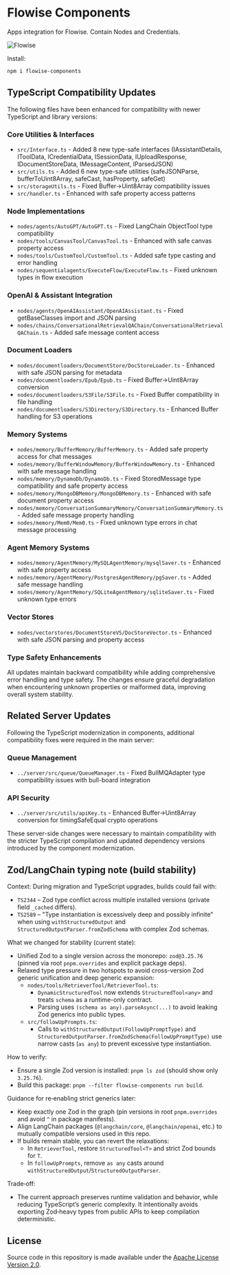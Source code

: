 <!-- markdownlint-disable MD030 -->

# Flowise Components

Apps integration for Flowise. Contain Nodes and Credentials.

![Flowise](https://github.com/FlowiseAI/Flowise/blob/main/images/flowise.gif?raw=true)

Install:

```bash
npm i flowise-components
```

## TypeScript Compatibility Updates

The following files have been enhanced for compatibility with newer TypeScript and library versions:

### Core Utilities & Interfaces

-   `src/Interface.ts` - Added 8 new type-safe interfaces (IAssistantDetails, IToolData, ICredentialData, ISessionData, IUploadResponse, IDocumentStoreData, IMessageContent, IParsedJSON)
-   `src/utils.ts` - Added 6 new type-safe utilities (safeJSONParse, bufferToUint8Array, safeCast, hasProperty, safeGet)
-   `src/storageUtils.ts` - Fixed Buffer→Uint8Array compatibility issues
-   `src/handler.ts` - Enhanced with safe property access patterns

### Node Implementations

-   `nodes/agents/AutoGPT/AutoGPT.ts` - Fixed LangChain ObjectTool type compatibility
-   `nodes/tools/CanvasTool/CanvasTool.ts` - Enhanced with safe canvas property access
-   `nodes/tools/CustomTool/CustomTool.ts` - Added safe type casting and error handling
-   `nodes/sequentialagents/ExecuteFlow/ExecuteFlow.ts` - Fixed unknown types in flow execution

### OpenAI & Assistant Integration

-   `nodes/agents/OpenAIAssistant/OpenAIAssistant.ts` - Fixed getBaseClasses import and JSON parsing
-   `nodes/chains/ConversationalRetrievalQAChain/ConversationalRetrievalQAChain.ts` - Added safe message content access

### Document Loaders

-   `nodes/documentloaders/DocumentStore/DocStoreLoader.ts` - Enhanced with safe JSON parsing for metadata
-   `nodes/documentloaders/Epub/Epub.ts` - Fixed Buffer→Uint8Array conversion
-   `nodes/documentloaders/S3File/S3File.ts` - Fixed Buffer compatibility in file handling
-   `nodes/documentloaders/S3Directory/S3Directory.ts` - Enhanced Buffer handling for S3 operations

### Memory Systems

-   `nodes/memory/BufferMemory/BufferMemory.ts` - Added safe property access for chat messages
-   `nodes/memory/BufferWindowMemory/BufferWindowMemory.ts` - Enhanced with safe message handling
-   `nodes/memory/DynamoDb/DynamoDb.ts` - Fixed StoredMessage type compatibility and safe property access
-   `nodes/memory/MongoDBMemory/MongoDBMemory.ts` - Enhanced with safe document property access
-   `nodes/memory/ConversationSummaryMemory/ConversationSummaryMemory.ts` - Added safe message property handling
-   `nodes/memory/Mem0/Mem0.ts` - Fixed unknown type errors in chat message processing

### Agent Memory Systems

-   `nodes/memory/AgentMemory/MySQLAgentMemory/mysqlSaver.ts` - Enhanced with safe property access
-   `nodes/memory/AgentMemory/PostgresAgentMemory/pgSaver.ts` - Added safe message handling
-   `nodes/memory/AgentMemory/SQLiteAgentMemory/sqliteSaver.ts` - Fixed unknown type errors

### Vector Stores

-   `nodes/vectorstores/DocumentStoreVS/DocStoreVector.ts` - Enhanced with safe JSON parsing and property access

### Type Safety Enhancements

All updates maintain backward compatibility while adding comprehensive error handling and type safety. The changes ensure graceful degradation when encountering unknown properties or malformed data, improving overall system stability.

## Related Server Updates

Following the TypeScript modernization in components, additional compatibility fixes were required in the main server:

### Queue Management

-   `../server/src/queue/QueueManager.ts` - Fixed BullMQAdapter type compatibility issues with bull-board integration

### API Security

-   `../server/src/utils/apiKey.ts` - Enhanced Buffer→Uint8Array conversion for timingSafeEqual crypto operations

These server-side changes were necessary to maintain compatibility with the stricter TypeScript compilation and updated dependency versions introduced by the component modernization.

## Zod/LangChain typing note (build stability)

Context: During migration and TypeScript upgrades, builds could fail with:

- `TS2344` – Zod type conflict across multiple installed versions (private field `_cached` differs).
- `TS2589` – "Type instantiation is excessively deep and possibly infinite" when using `withStructuredOutput` and `StructuredOutputParser.fromZodSchema` with complex Zod schemas.

What we changed for stability (current state):

- Unified Zod to a single version across the monorepo: `zod@3.25.76` (pinned via root `pnpm.overrides` and explicit package deps).
- Relaxed type pressure in two hotspots to avoid cross-version Zod generic unification and deep generic expansion:
  - `nodes/tools/RetrieverTool/RetrieverTool.ts`:
    - `DynamicStructuredTool` now extends `StructuredTool<any>` and treats `schema` as a runtime-only contract.
    - Parsing uses `(schema as any).parseAsync(...)` to avoid leaking Zod generics into public types.
  - `src/followUpPrompts.ts`:
    - Calls to `withStructuredOutput(FollowUpPromptType)` and `StructuredOutputParser.fromZodSchema(FollowUpPromptType)` use narrow casts (`as any`) to prevent excessive type instantiation.

How to verify:

- Ensure a single Zod version is installed: `pnpm ls zod` (should show only `3.25.76`).
- Build this package: `pnpm --filter flowise-components run build`.

Guidance for re‑enabling strict generics later:

- Keep exactly one Zod in the graph (pin versions in root `pnpm.overrides` and avoid `^` in package manifests).
- Align LangChain packages (`@langchain/core`, `@langchain/openai`, etc.) to mutually compatible versions used in this repo.
- If builds remain stable, you can revert the relaxations:
  - In `RetrieverTool`, restore `StructuredTool<T>` and strict Zod bounds for `T`.
  - In `followUpPrompts`, remove `as any` casts around `withStructuredOutput`/`StructuredOutputParser`.

Trade‑off:

- The current approach preserves runtime validation and behavior, while reducing TypeScript’s generic complexity. It intentionally avoids exporting Zod‑heavy types from public APIs to keep compilation deterministic.

## License

Source code in this repository is made available under the [Apache License Version 2.0](https://github.com/FlowiseAI/Flowise/blob/master/LICENSE.md).
